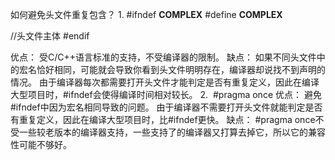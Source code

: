 如何避免头文件重复包含？
1.
#ifndef __COMPLEX__
#define __COMPLEX__

//头文件主体
#endif

优点：
受C/C++语言标准的支持，不受编译器的限制。
缺点：
如果不同头文件中的宏名恰好相同，可能就会导致你看到头文件明明存在，编译器却说找不到声明的情况。
由于编译器每次都需要打开头文件才能判定是否有重复定义，因此在编译大型项目时，#ifndef会使得编译时间相对较长。
2.
 #pragma once
优点：
避免#ifndef中因为宏名相同导致的问题。
由于编译器不需要打开头文件就能判定是否有重复定义，因此在编译大型项目时，比#ifndef更快。
缺点：
#pragma once不受一些较老版本的编译器支持，一些支持了的编译器又打算去掉它，所以它的兼容性可能不够好。